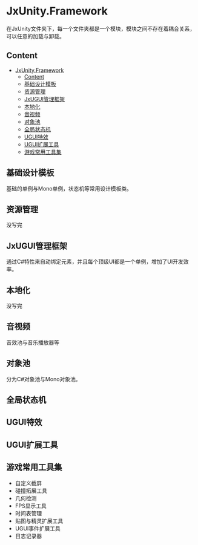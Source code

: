 # JxUnity.Framework
 
 在JxUnity文件夹下，每一个文件夹都是一个模块，模块之间不存在着耦合关系，可以任意的加载与卸载。

## Content
- [JxUnity.Framework](#jxunityframework)
  - [Content](#content)
  - [基础设计模板](#基础设计模板)
  - [资源管理](#资源管理)
  - [JxUGUI管理框架](#jxugui管理框架)
  - [本地化](#本地化)
  - [音视频](#音视频)
  - [对象池](#对象池)
  - [全局状态机](#全局状态机)
  - [UGUI特效](#ugui特效)
  - [UGUI扩展工具](#ugui扩展工具)
  - [游戏常用工具集](#游戏常用工具集)

## 基础设计模板
基础的单例与Mono单例，状态机等常用设计模板类。
## 资源管理
没写完
## JxUGUI管理框架
通过C#特性来自动绑定元素，并且每个顶级UI都是一个单例，增加了UI开发效率。
## 本地化
没写完
## 音视频
音效池与音乐播放器等
## 对象池
分为C#对象池与Mono对象池。
## 全局状态机
## UGUI特效
## UGUI扩展工具
## 游戏常用工具集
- 自定义截屏
- 碰撞拓展工具
- 几何检测
- FPS显示工具
- 时间表管理
- 贴图与精灵扩展工具
- UGUI事件扩展工具
- 日志记录器